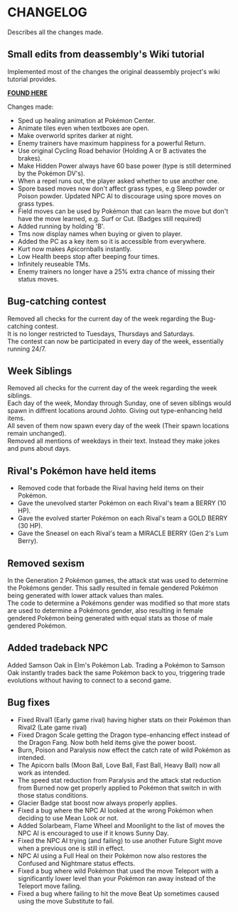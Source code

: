 # CHANGELOG

Describes all the changes made.

## Small edits from deassembly's Wiki tutorial

Implemented most of the changes the original deassembly project's wiki tutorial provides.

[**FOUND HERE**](https://github.com/pret/pokecrystal/wiki/Tutorials)

Changes made:
- Sped up healing animation at Pokémon Center.
- Animate tiles even when textboxes are open.
- Make overworld sprites darker at night.
- Enemy trainers have maximum happiness for a powerful Return.
- Use original Cycling Road behavior (Holding A or B activates the brakes).
- Make Hidden Power always have 60 base power (type is still determined by the Pokémon DV's).
- When a repel runs out, the player asked whether to use another one.
- Spore based moves now don't affect grass types, e.g Sleep powder or Poison powder. Updated NPC AI to discourage using spore moves on grass types.
- Field moves can be used by Pokémon that can learn the move but don't have the move learned, e.g. Surf or Cut. (Badges still required)
- Added running by holding 'B'.
- Tms now display names when buying or given to player.
- Added the PC as a key item so it is accessible from everywhere.
- Kurt now makes Apicornballs instantly.
- Low Health beeps stop after beeping four times.
- Infinitely reuseable TMs.
- Enemy trainers no longer have a 25% extra chance of missing their status moves.

## Bug-catching contest

Removed all checks for the current day of the week regarding the Bug-catching contest.\
It is no longer restricted to Tuesdays, Thursdays and Saturdays.\
The contest can now be participated in every day of the week, essentially running 24/7.

## Week Siblings

Removed all checks for the current day of the week regarding the week siblings.\
Each day of the week, Monday through Sunday, one of seven siblings would spawn in diffrent locations around Johto. Giving out type-enhancing held items.\
All seven of them now spawn every day of the week (Their spawn locations remain unchanged).\
Removed all mentions of weekdays in their text. Instead they make jokes and puns about days.


## Rival's Pokémon have held items

- Removed code that forbade the Rival having held items on their Pokémon.
- Gave the unevolved starter Pokémon on each Rival's team a BERRY (10 HP).
- Gave the evolved starter Pokémon on each Rival's team a GOLD BERRY (30 HP).
- Gave the Sneasel on each Rival's team a MIRACLE BERRY (Gen 2's Lum Berry).

## Removed sexism

In the Generation 2 Pokémon games, the attack stat was used to determine the Pokémons gender. This sadly resulted in female gendered Pokémon being generated with lower attack values than males.\
The code to determine a Pokémons gender was modified so that more stats are used to determine a Pokémons gender, also resulting in female gendered Pokémon being generated with equal stats as those of male gendered Pokémon.

## Added tradeback NPC

Added Samson Oak in Elm's Pokémon Lab. Trading a Pokémon to Samson Oak instantly trades back the same Pokémon back to you, triggering trade evolutions without having to connect to a second game.

## Bug fixes

- Fixed Rival1 (Early game rival) having higher stats on their Pokémon than Rival2 (Late game rival)
- Fixed Dragon Scale getting the Dragon type-enhancing effect instead of the Dragon Fang. Now both held items give the power boost. 
- Burn, Poison and Paralysis now effect the catch rate of wild Pokémon as intended.
- The Apicorn balls (Moon Ball, Love Ball, Fast Ball, Heavy Ball) now all work as intended. 
- The speed stat reduction from Paralysis and the attack stat reduction from Burned now get properly applied to Pokémon that switch in with those status conditions.
- Glacier Badge stat boost now always properly applies. 
- Fixed a bug where the NPC AI looked at the wrong Pokémon when deciding to use Mean Look or not. 
- Added Solarbeam, Flame Wheel and Moonlight to the list of moves the NPC AI is encouraged to use if it knows Sunny Day.
- Fixed the NPC AI trying (and failing) to use another Future Sight move when a previous one is still in effect. 
- NPC AI using a Full Heal on their Pokémon now also restores the Confused and Nightmare status effects. 
- Fixed a bug where wild Pokémon that used the move Teleport with a significantly lower level than your Pokémon ran away instead of the Teleport move failing. 
- Fixed a bug where failing to hit the move Beat Up sometimes caused using the move Substitute to fail. 